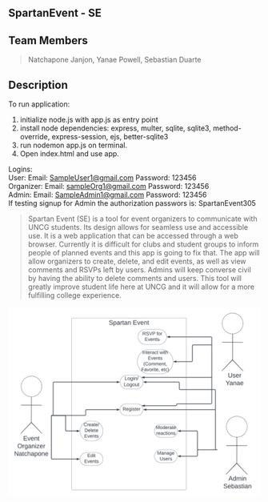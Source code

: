 ## SpartanEvent - SE

## Team Members
>Natchapone Janjon, Yanae Powell, Sebastian Duarte

## Description

To run application:<br />

1. initialize node.js with app.js as entry point <br />
2. install node dependencies: express, multer, sqlite, sqlite3, method-override, express-session,
ejs, better-sqlite3 <br />
3. run nodemon app.js on terminal.
4. Open index.html and use app. 

Logins: <br />
User: Email: SampleUser1@gmail.com Password: 123456 <br />
Organizer: Email: sampleOrg1@gmail.com Password: 123456 <br />
Admin: Email: SampleAdmin1@gmail.com Password: 123456 <br />
If testing signup for Admin the authorization passwors is: SpartanEvent305

>Spartan Event (SE) is a tool for event organizers to communicate with
>UNCG students. Its design allows for seamless use and accessible use. 
>It is a web application that can be accessed through a web browser.
>Currently it is difficult for clubs and student groups to inform people
>of planned events and this app is going to fix that. The app will allow
>organizers to create, delete, and edit events, as well as view comments
>and RSVPs left by users. Admins will keep converse civil by having the
>ability to delete comments and users. This tool will greatly improve
>student life here at UNCG and it will allow for a more fulfilling 
>college experience.

![Use Case Diagram](https://github.com/SebastianDuarteG/SpartanEvent/blob/main/user_Case.png)